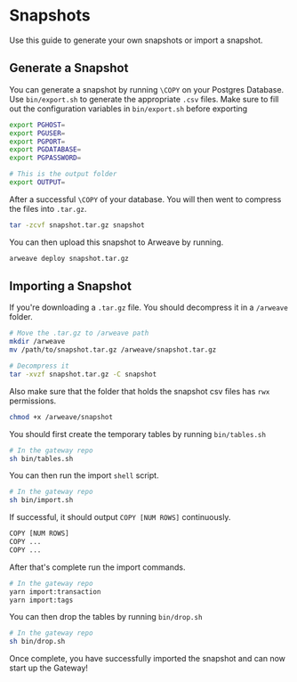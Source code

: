 # Snapshots

Use this guide to generate your own snapshots or import a snapshot.

## Generate a Snapshot

You can generate a snapshot by running `\COPY` on your Postgres Database. Use `bin/export.sh` to generate the appropriate `.csv` files. Make sure to fill out the configuration variables in `bin/export.sh` before exporting

```bash
export PGHOST=
export PGUSER=
export PGPORT=
export PGDATABASE=
export PGPASSWORD=

# This is the output folder
export OUTPUT=
```

After a successful `\COPY` of your database. You will then went to compress the files into `.tar.gz`.

```bash
tar -zcvf snapshot.tar.gz snapshot
```

You can then upload this snapshot to Arweave by running.

```bash
arweave deploy snapshot.tar.gz
```

## Importing a Snapshot

If you're downloading a `.tar.gz` file. You should decompress it in a `/arweave` folder.

```bash
# Move the .tar.gz to /arweave path
mkdir /arweave
mv /path/to/snapshot.tar.gz /arweave/snapshot.tar.gz

# Decompress it
tar -xvzf snapshot.tar.gz -C snapshot
```

Also make sure that the folder that holds the snapshot csv files has `rwx` permissions.

```bash
chmod +x /arweave/snapshot
```

You should first create the temporary tables by running `bin/tables.sh`

```bash
# In the gateway repo
sh bin/tables.sh
```

You can then run the import `shell` script.

```bash
# In the gateway repo
sh bin/import.sh
```

If successful, it should output `COPY [NUM ROWS]` continuously.

```bash
COPY [NUM ROWS]
COPY ...
COPY ...
```

After that's complete run the import commands.

```bash
# In the gateway repo
yarn import:transaction
yarn import:tags
```

You can then drop the tables by running `bin/drop.sh`

```bash
# In the gateway repo
sh bin/drop.sh
```

Once complete, you have successfully imported the snapshot and can now start up the Gateway!